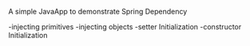 A simple JavaApp to demonstrate Spring Dependency

-injecting primitives
-injecting objects
-setter Initialization
-constructor Initialization